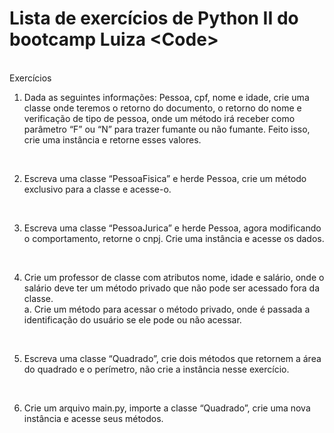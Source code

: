 # Lista de exercícios de Python II do bootcamp **Luiza &lt;Code>**

</br>
Exercícios
</br>

1. Dada as seguintes informações: Pessoa, cpf, nome e idade, crie uma classe onde teremos o retorno do documento, o retorno do nome e verificação de tipo de pessoa, onde um método irá receber como parâmetro “F” ou “N” para trazer fumante ou não fumante. Feito isso, crie uma instância e retorne esses valores.
</br>

2. Escreva uma classe “PessoaFisica” e herde Pessoa, crie um método exclusivo para a classe e acesse-o.
</br>

3. Escreva uma classe “PessoaJurica” e herde Pessoa, agora modificando o comportamento, retorne o cnpj. Crie uma instância e acesse os dados.
</br>

4. Crie um professor de classe com atributos nome, idade e salário, onde o salário deve ter um método privado que não pode ser acessado fora da classe.</br>
a. Crie um método para acessar o método privado, onde é passada a identificação do usuário se ele pode ou não acessar.
</br>

5. Escreva uma classe “Quadrado”, crie dois métodos que retornem a área do quadrado e o perímetro, não crie a instância nesse exercício.
</br>

6. Crie um arquivo main.py, importe a classe “Quadrado”, crie uma nova instância e acesse seus métodos.
</br>